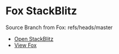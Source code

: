 # Fox StackBlitz

Source Branch from Fox: refs/heads/master

- [Open StackBlitz](https://stackblitz.com/github/assecosolutions/fox-stackblitz/tree/046c730671c4b0bd75dbd06e6eea480b8ac5c437?terminal=start)
- [View Fox](https://github.com/assecosolutions/fox/tree/eb342d2ff0525e3cf76c2a84051f25785d8715a5)

